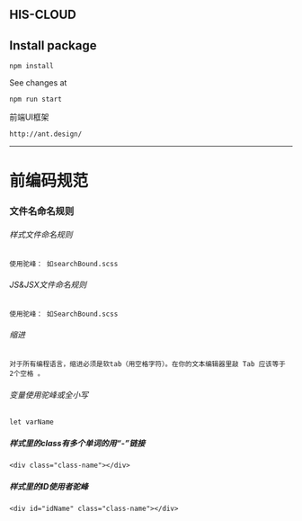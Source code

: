 HIS-CLOUD
---------

Install package
-------------------
```
npm install
```


See changes at
```
npm run start
```

前端UI框架
```
http://ant.design/
```
********************************
# 前编码规范
### 文件名命名规则
###### 样式文件命名规则
```
使用驼峰： 如searchBound.scss
```
###### JS&JSX文件命名规则
```
使用驼峰： 如SearchBound.scss
```
###### 缩进
```
对于所有编程语言，缩进必须是软tab（用空格字符）。在你的文本编辑器里敲 Tab 应该等于 2个空格 。
```
###### 变量使用驼峰或全小写
```
let varName
```
##### 样式里的class有多个单词的用“-”链接
```
<div class="class-name"></div>
```
##### 样式里的ID使用者驼峰
```
<div id="idName" class="class-name"></div>
```
